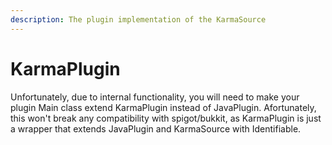 ```yaml
---
description: The plugin implementation of the KarmaSource
---
```


# KarmaPlugin

Unfortunately, due to internal functionality, you will need to make your plugin Main class extend KarmaPlugin instead of JavaPlugin. Afortunately, this won't break any compatibility with spigot/bukkit, as KarmaPlugin is just a wrapper that extends JavaPlugin and KarmaSource with Identifiable.
